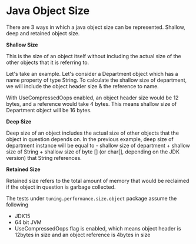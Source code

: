 # Java Object Size

There are 3 ways in which a java object size can be represented. Shallow, deep and retained object size.

**Shallow Size**

This is the size of an object itself without including the actual size of the other objects that it is referring to.

Let's take an example. Let's consider a Department object which has a name property of type String. To calculate the 
shallow size of department, we will include the object header size & the reference to name.

With UseCompressedOops enabled, an object header size would be 12 bytes, and a reference would take 4 bytes. This means
shallow size of Department object will be 16 bytes.


**Deep Size**

Deep size of an object includes the actual size of other objects that the object in question depends on.
In the previous example, deep size of department instance will be equal to -
shallow size of department + shallow size of String + shallow size of byte [] (or  char[], depending on the JDK version) that String references.

**Retained Size**

Retained size refers to the total amount of memory that would be reclaimed if the object in question is garbage collected.

The tests under ```tuning.performance.size.object``` package assume the following 
- JDK15
- 64 bit JVM
- UseCompressedOops flag is enabled, which means object header is 12bytes in size and an object reference is 4bytes in size
